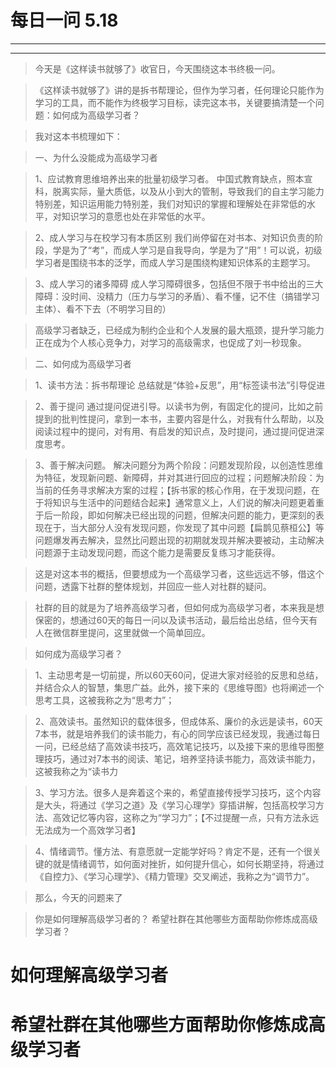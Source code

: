 # 每日一问 5.18

---
<!-- toc -->
---

>今天是《这样读书就够了》收官日，今天围绕这本书终极一问。

>《这样读书就够了》讲的是拆书帮理论，但作为学习者，任何理论只能作为学习的工具，而不能作为终极学习目标，读完这本书，关键要搞清楚一个问题：如何成为高级学习者？

>我对这本书梳理如下：

>一、为什么没能成为高级学习者

>1、应试教育思维培养出来的批量初级学习者。
中国式教育缺点，照本宣科，脱离实际，量大质低，以及从小到大的管制，导致我们的自主学习能力特别差，知识运用能力特别差，我们对知识的掌握和理解处在非常低的水平，对知识学习的意愿也处在非常低的水平。

>2、成人学习与在校学习有本质区别
我们尚停留在对书本、对知识负责的阶段，学是为了“考”，而成人学习是自我导向，学是为了“用”！可以说，初级学习者是围绕书本的泛学，而成人学习是围绕构建知识体系的主题学习。

>3、成人学习的诸多障碍
成人学习障碍很多，包括但不限于书中给出的三大障碍：没时间、没精力（压力与学习的矛盾）、看不懂，记不住（搞错学习主体）、看不下去（不明学习目的）

>高级学习者缺乏，已经成为制约企业和个人发展的最大瓶颈，提升学习能力正在成为个人核心竞争力，对学习的高级需求，也促成了刘一秒现象。

>二、如何成为高级学习者

>1、读书方法：拆书帮理论
总结就是“体验+反思”，用“标签读书法”引导促进

>2、善于提问
通过提问促进引导。以读书为例，有固定化的提问，比如之前提到的批判性提问，拿到一本书，主要内容是什么，对我有什么帮助，以及阅读过程中的提问，对有用、有启发的知识点，及时提问，通过提问促进深度思考。

>3、善于解决问题。
解决问题分为两个阶段：问题发现阶段，以创造性思维为特征，发现新问题、新障碍，并对其进行回应的过程；问题解决阶段：为当前的任务寻求解决方案的过程；【拆书家的核心作用，在于发现问题，在于将知识与生活中的问题结合起来】通常意义上，人们说的解决问题更着重于后一阶段，即如何解决已经出现的问题，但解决问题的能力，更深刻的表现在于，当大部分人没有发现问题，你发现了其中问题【扁鹊见蔡桓公】等问题爆发再去解决，显然比问题出现的初期就发现并解决要被动，主动解决问题源于主动发现问题，而这个能力是需要反复练习才能获得。

>这是对这本书的概括，但要想成为一个高级学习者，这些远远不够，借这个问题，透露下社群的整体规划，并回应一些人对社群的疑问。

>社群的目的就是为了培养高级学习者，但如何成为高级学习者，本来我是想保密的，想通过60天的每日一问以及读书活动，最后给出总结，但今天有人在微信群里提问，这里就做一个简单回应。

>如何成为高级学习者？

>1、主动思考是一切前提，所以60天60问，促进大家对经验的反思和总结，并结合众人的智慧，集思广益。此外，接下来的《思维导图》也将阐述一个思考工具，这被我称之为“思考力”；

>2、高效读书。虽然知识的载体很多，但成体系、廉价的永远是读书，60天7本书，就是培养我们的读书能力，有心的同学应该已经发现，我通过每日一问，已经总结了高效读书技巧，高效笔记技巧，以及接下来的思维导图整理技巧，通过对7本书的阅读、笔记，培养坚持读书能力，高效读书能力，这被我称之为“读书力

>3、学习方法。很多人是奔着这个来的，希望直接传授学习技巧，这个内容是大头，将通过《学习之道》及《学习心理学》穿插讲解，包括高校学习方法、高效记忆等内容，这称之为“学习力”；【不过提醒一点，只有方法永远无法成为一个高效学习者】

>4、情绪调节。懂方法、有意愿就一定能学好吗？肯定不是，还有一个很关键的就是情绪调节，如何面对挫折，如何提升信心，如何长期坚持，将通过《自控力》、《学习心理学》、《精力管理》交叉阐述，我称之为“调节力”。

>那么，今天的问题来了

>你是如何理解高级学习者的？
希望社群在其他哪些方面帮助你修炼成高级学习者？

# 如何理解高级学习者

# 希望社群在其他哪些方面帮助你修炼成高级学习者




